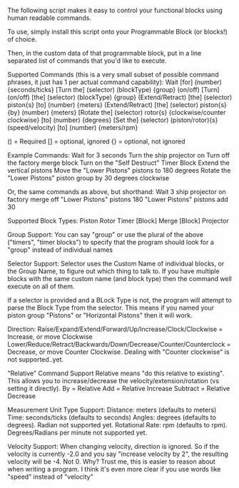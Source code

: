 The following script makes it easy to control your functional blocks using human readable commands.

To use, simply install this script onto your Programmable Block (or blocks!) of choice.

Then, in the custom data of that programmable block, put in a line separated list of commands that you'd like to execute.

Supported Commands (this is a very small subset of possible command phrases, it just has 1 per actual command capability):
Wait [for] (number) {seconds/ticks}
[Turn the] (selector) (blockType) {group} (on/off)
[Turn] (on/off) [the] (selector) (blockType) {group}
(Extend/Retract) [the] (selector) piston{s} [to] (number) {meters}
(Extend/Retract) [the] (selector) piston{s} {by} (number) {meters}
[Rotate the] (selector) rotor{s} {clockwise/counter clockwise} [to] (number) {degrees}
[Set the] (selector) (piston/rotor){s} (speed/velocity) [to] (number) {meters/rpm}

() = Required
[] = optional, ignored
{} = optional, not ignored

Example Commands:
Wait for 3 seconds
Turn the ship projector on
Turn off the factory merge block
Turn on the "Self Destruct" Timer Block
Extend the vertical pistons
Move the "Lower Pistons" pistons to 180 degrees
Rotate the "Lower Pistons" piston group by 30 degrees clockwise

Or, the same commands as above, but shorthand:
Wait 3
ship projector on
factory merge off
"Lower Pistons" pistons 180
"Lower Pistons" pistons add 30

Supported Block Types:
Piston
Rotor
Timer [Block]
Merge [Block]
Projector

Group Support:
You can say "group" or use the plural of the above ("timers", "timer blocks") to specify that the program should look for a "group" instead of individual names

Selector Support:
Selector uses the Custom Name of individual blocks, or the Group Name, to figure out which thing to talk to.  If you have multiple blocks with the same custom name (and block type) then the command
well execute on all of them.  

If a selector is provided and a BLock Type is not, the program will attempt to parse the Block Type from the selector.  This means if you named your piston group "Pistons" or "Horizontal Pistons" then it will work.

Direction:
Raise/Expand/Extend/Forward/Up/Increase/Clock/Clockwise = Increase, or move Clockwise
Lower/Reduce/Retract/Backwards/Down/Decrease/Counter/Counterclock = Decrease, or move Counter Clockwise.  Dealing with "Counter clockwise" is not supported..yet.  

"Relative" Command Support
Relative means "do this relative to existing".  This allows you to increase/decrease the velocity/extension/rotation (vs setting it directly).
By = Relative
Add = Relative Increase
Subtract = Relative Decrease

Measurement Unit Type Support:
Distance: meters (defaults to meters)
Time: seconds/ticks (defaults to seconds)
Angles: degrees (defaults to degrees).  Radian not supported yet.
Rotational Rate: rpm (defaults to rpm).  Degrees/Radians per minute not supported yet.  

Velocity Support:
When changing velocity, direction is ignored.  So if the velocity is currently -2.0 and you say "increase velocity by 2", the resulting velocity will be
-4.  Not 0.  Why?  Trust me, this is easier to reason about when writing a program.  I think it's even more clear if you use words like "speed" instead of "velocity"
